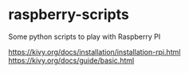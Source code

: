 # raspberry-scripts
Some python scripts to play with Raspberry PI

https://kivy.org/docs/installation/installation-rpi.html
https://kivy.org/docs/guide/basic.html

